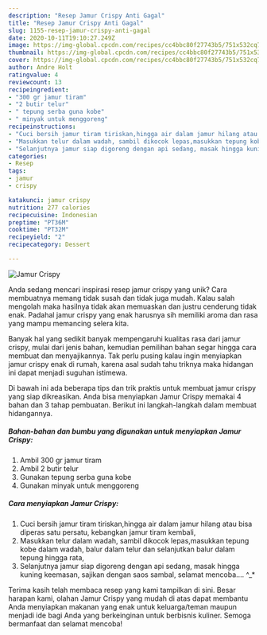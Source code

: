 ```yaml
---
description: "Resep Jamur Crispy Anti Gagal"
title: "Resep Jamur Crispy Anti Gagal"
slug: 1155-resep-jamur-crispy-anti-gagal
date: 2020-10-11T19:10:27.249Z
image: https://img-global.cpcdn.com/recipes/cc4bbc80f27743b5/751x532cq70/jamur-crispy-foto-resep-utama.jpg
thumbnail: https://img-global.cpcdn.com/recipes/cc4bbc80f27743b5/751x532cq70/jamur-crispy-foto-resep-utama.jpg
cover: https://img-global.cpcdn.com/recipes/cc4bbc80f27743b5/751x532cq70/jamur-crispy-foto-resep-utama.jpg
author: Andre Holt
ratingvalue: 4
reviewcount: 13
recipeingredient:
- "300 gr jamur tiram"
- "2 butir telur"
- " tepung serba guna kobe"
- " minyak untuk menggoreng"
recipeinstructions:
- "Cuci bersih jamur tiram tiriskan,hingga air dalam jamur hilang atau bisa diperas satu persatu, kebangkan jamur tiram kembali,"
- "Masukkan telur dalam wadah, sambil dikocok lepas,masukkan tepung kobe dalam wadah, balur dalam telur dan selanjutkan balur dalam tepung hingga rata,"
- "Selanjutnya jamur siap digoreng dengan api sedang, masak hingga kuning keemasan, sajikan dengan saos sambal, selamat mencoba.... ^_*"
categories:
- Resep
tags:
- jamur
- crispy

katakunci: jamur crispy 
nutrition: 277 calories
recipecuisine: Indonesian
preptime: "PT36M"
cooktime: "PT32M"
recipeyield: "2"
recipecategory: Dessert

---
```



![Jamur Crispy](https://img-global.cpcdn.com/recipes/cc4bbc80f27743b5/751x532cq70/jamur-crispy-foto-resep-utama.jpg)

Anda sedang mencari inspirasi resep jamur crispy yang unik? Cara membuatnya memang tidak susah dan tidak juga mudah. Kalau salah mengolah maka hasilnya tidak akan memuaskan dan justru cenderung tidak enak. Padahal jamur crispy yang enak harusnya sih memiliki aroma dan rasa yang mampu memancing selera kita.



Banyak hal yang sedikit banyak mempengaruhi kualitas rasa dari jamur crispy, mulai dari jenis bahan, kemudian pemilihan bahan segar hingga cara membuat dan menyajikannya. Tak perlu pusing kalau ingin menyiapkan jamur crispy enak di rumah, karena asal sudah tahu triknya maka hidangan ini dapat menjadi suguhan istimewa.


Di bawah ini ada beberapa tips dan trik praktis untuk membuat jamur crispy yang siap dikreasikan. Anda bisa menyiapkan Jamur Crispy memakai 4 bahan dan 3 tahap pembuatan. Berikut ini langkah-langkah dalam membuat hidangannya.

<!--inarticleads1-->

##### Bahan-bahan dan bumbu yang digunakan untuk menyiapkan Jamur Crispy:

1. Ambil 300 gr jamur tiram
1. Ambil 2 butir telur
1. Gunakan  tepung serba guna kobe
1. Gunakan  minyak untuk menggoreng




<!--inarticleads2-->

##### Cara menyiapkan Jamur Crispy:

1. Cuci bersih jamur tiram tiriskan,hingga air dalam jamur hilang atau bisa diperas satu persatu, kebangkan jamur tiram kembali,
1. Masukkan telur dalam wadah, sambil dikocok lepas,masukkan tepung kobe dalam wadah, balur dalam telur dan selanjutkan balur dalam tepung hingga rata,
1. Selanjutnya jamur siap digoreng dengan api sedang, masak hingga kuning keemasan, sajikan dengan saos sambal, selamat mencoba.... ^_*




Terima kasih telah membaca resep yang kami tampilkan di sini. Besar harapan kami, olahan Jamur Crispy yang mudah di atas dapat membantu Anda menyiapkan makanan yang enak untuk keluarga/teman maupun menjadi ide bagi Anda yang berkeinginan untuk berbisnis kuliner. Semoga bermanfaat dan selamat mencoba!
